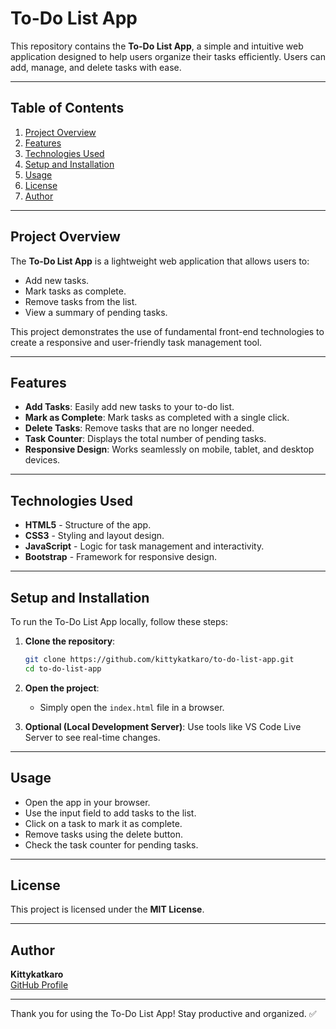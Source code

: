 # To-Do List App

This repository contains the **To-Do List App**, a simple and intuitive web application designed to help users organize their tasks efficiently. Users can add, manage, and delete tasks with ease.

---

## Table of Contents
1. [Project Overview](#project-overview)
2. [Features](#features)
3. [Technologies Used](#technologies-used)
4. [Setup and Installation](#setup-and-installation)
5. [Usage](#usage)
6. [License](#license)
7. [Author](#author)

---

## Project Overview
The **To-Do List App** is a lightweight web application that allows users to:
- Add new tasks.
- Mark tasks as complete.
- Remove tasks from the list.
- View a summary of pending tasks.

This project demonstrates the use of fundamental front-end technologies to create a responsive and user-friendly task management tool.

---

## Features
- **Add Tasks**: Easily add new tasks to your to-do list.
- **Mark as Complete**: Mark tasks as completed with a single click.
- **Delete Tasks**: Remove tasks that are no longer needed.
- **Task Counter**: Displays the total number of pending tasks.
- **Responsive Design**: Works seamlessly on mobile, tablet, and desktop devices.

---

## Technologies Used
- **HTML5** - Structure of the app.
- **CSS3** - Styling and layout design.
- **JavaScript** - Logic for task management and interactivity.
- **Bootstrap** - Framework for responsive design.

---

## Setup and Installation
To run the To-Do List App locally, follow these steps:

1. **Clone the repository**:
   ```bash
   git clone https://github.com/kittykatkaro/to-do-list-app.git
   cd to-do-list-app
   ```
2. **Open the project**:
   - Simply open the `index.html` file in a browser.

3. **Optional (Local Development Server)**:
   Use tools like VS Code Live Server to see real-time changes.

---

## Usage
- Open the app in your browser.
- Use the input field to add tasks to the list.
- Click on a task to mark it as complete.
- Remove tasks using the delete button.
- Check the task counter for pending tasks.

---

## License
This project is licensed under the **MIT License**.

---

## Author
**Kittykatkaro**  
[GitHub Profile](https://github.com/kittykatkaro)  

---

Thank you for using the To-Do List App! Stay productive and organized. ✅
